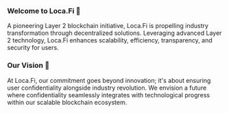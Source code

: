 ### Welcome to Loca.Fi 🚀

A pioneering Layer 2 blockchain initiative, Loca.Fi is propelling industry transformation through decentralized solutions. 
Leveraging advanced Layer 2 technology, Loca.Fi enhances scalability, efficiency, transparency, and security for users.

### Our Vision 🚀

At Loca.Fi, our commitment goes beyond innovation; it's about ensuring user confidentiality alongside industry revolution. 
We envision a future where confidentiality seamlessly integrates with technological progress within our scalable blockchain ecosystem.

<!--
**LocaFi/LocaFi** is a ✨ _special_ ✨ repository because its `README.md` (this file) appears on your GitHub profile.

Here are some ideas to get you started:

- 🔭 I’m currently working on ...
- 🌱 I’m currently learning ...
- 👯 I’m looking to collaborate on ...
- 🤔 I’m looking for help with ...
- 💬 Ask me about ...
- 📫 How to reach me: ...
- 😄 Pronouns: ...
- ⚡ Fun fact: ...
-->
